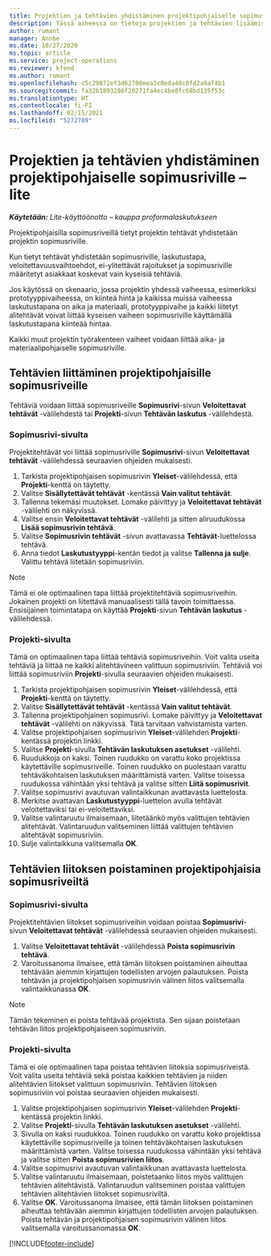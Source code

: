 ```yaml
---
title: Projektien ja tehtävien yhdistäminen projektipohjaiselle sopimusriville – lite
description: Tässä aiheessa on tietoja projektien ja tehtävien lisäämisestä sopimusriville ja niiden poistamisesta sopimusriviltä.
author: rumant
manager: Annbe
ms.date: 10/27/2020
ms.topic: article
ms.service: project-operations
ms.reviewer: kfend
ms.author: rumant
ms.openlocfilehash: c5c29872ef3d62780eea3c0eda48c8fd2a9af4b1
ms.sourcegitcommit: fa32b1893286f20271fa4ec4be8fc68bd135f53c
ms.translationtype: HT
ms.contentlocale: fi-FI
ms.lasthandoff: 02/15/2021
ms.locfileid: "5272789"
---
```

# <a name="map-projects-and-tasks-to-a-project-based-contract-line---lite"></a>Projektien ja tehtävien yhdistäminen projektipohjaiselle sopimusriville – lite

_**Käytetään:** Lite-käyttöönotto – kauppa proformalaskutukseen_

Projektipohjaisilla sopimusriveillä tietyt projektin tehtävät yhdistetään projektin sopimusriville.

Kun tietyt tehtävät yhdistetään sopimusriville, laskutustapa, veloitettavuusvaihtoehdot, ei-ylitettävät rajoitukset ja sopimusriville määritetyt asiakkaat koskevat vain kyseisiä tehtäviä.

Jos käytössä on skenaario, jossa projektin yhdessä vaiheessa, esimerkiksi prototyyppivaiheessa, on kiinteä hinta ja kaikissa muissa vaiheessa laskutustapana on aika ja materiaali, prototyyppivaihe ja kaikki liitetyt alitehtävät voivat liittää kyseisen vaiheen sopimusriville käyttämällä laskutustapana kiinteää hintaa.

Kaikki muut projektin työrakenteen vaiheet voidaan liittää aika- ja materiaalipohjaiselle sopimusriville.

## <a name="associate-tasks-to-project-based-contract-lines"></a>Tehtävien liittäminen projektipohjaisille sopimusriveille

Tehtäviä voidaan liittää sopimusriveille **Sopimusrivi**-sivun **Veloitettavat tehtävät** -välilehdestä tai **Projekti**-sivun **Tehtävän laskutus** -välilehdestä.

### <a name="from-the-contract-line-page"></a>Sopimusrivi-sivulta

Projektitehtävät voi liittää sopimusriville **Sopimusrivi**-sivun **Veloitettavat tehtävät** -välilehdessä seuraavien ohjeiden mukaisesti.

1. Tarkista projektipohjaisen sopimusrivin **Yleiset**-välilehdessä, että **Projekti**-kenttä on täytetty.
2. Valitse **Sisällytettävät tehtävät** -kentässä **Vain valitut tehtävät**.
3. Tallenna tekemäsi muutokset. Lomake päivittyy ja **Veloitettavat tehtävät** -välilehti on näkyvissä.
4. Valitse ensin **Veloitettavat tehtävät** -välilehti ja sitten aliruudukossa **Lisää sopimusrivin tehtävä**.
5. Valitse **Sopimusrivin tehtävät** -sivun avattavassa **Tehtävät**-luettelossa tehtävä. 
6. Anna tiedot **Laskutustyyppi**-kentän tiedot ja valitse **Tallenna ja sulje**. Valittu tehtävä liitetään sopimusriviin.

> [!NOTE]
> Tämä ei ole optimaalinen tapa liittää projektitehtäviä sopimusriveihin. Jokainen projekti on liitettävä manuaalisesti tällä tavoin toimittaessa. Ensisijainen toimintatapa on käyttää **Projekti**-sivun **Tehtävän laskutus** -välilehdessä.

### <a name="from-the-project-page"></a>Projekti-sivulta

Tämä on optimaalinen tapa liittää tehtäviä sopimusriveihin. Voit valita useita tehtäviä ja liittää ne kaikki alitehtävineen valittuun sopimusriviin. Tehtäviä voi liittää sopimusriviin **Projekti**-sivulla seuraavien ohjeiden mukaisesti.

1. Tarkista projektipohjaisen sopimusrivin **Yleiset**-välilehdessä, että **Projekti**-kenttä on täytetty.
2. Valitse **Sisällytettävät tehtävät** -kentässä **Vain valitut tehtävät**.
3. Tallenna projektipohjainen sopimusrivi. Lomake päivittyy ja **Veloitettavat tehtävät** -välilehti on näkyvissä. Tätä tarvitaan vahvistamista varten.
4. Valitse projektipohjaisen sopimusrivin **Yleiset**-välilehden **Projekti**-kentässä projektin linkki.
5. Valitse **Projekti**-sivulla **Tehtävän laskutuksen asetukset** -välilehti.
6. Ruudukkoja on kaksi. Toinen ruudukko on varattu koko projektissa käytettäville sopimusriveille. Toinen ruudukko on puolestaan varattu tehtäväkohtaisen laskutuksen määrittämistä varten. Valitse toisessa ruudukossa vähintään yksi tehtävä ja valitse sitten **Liitä sopimusrivit**.
7. Valitse sopimusrivi avautuvan valintaikkunan avattavasta luettelosta.
8. Merkitse avattavan **Laskutustyyppi**-luettelon avulla tehtävät veloitettaviksi tai ei-veloitettaviksi.
9. Valitse valintaruutu ilmaisemaan, liitetäänkö myös valittujen tehtävien alitehtävät. Valintaruudun valitseminen liittää valittujen tehtävien alitehtävät sopimusriviin.
10. Sulje valintaikkuna valitsemalla **OK**.

## <a name="unassociate-tasks-from-project-based-contract-lines"></a>Tehtävien liitoksen poistaminen projektipohjaisia sopimusriveiltä

### <a name="from-the-contract-line-page"></a>Sopimusrivi-sivulta

Projektitehtävien liitokset sopimusriveihin voidaan poistaa **Sopimusrivi**-sivun **Veloitettavat tehtävät** -välilehdessä seuraavien ohjeiden mukaisesti.

1. Valitse **Veloitettavat tehtävät** -välilehdessä **Poista sopimusrivin tehtävä**.
2. Varoitussanoma ilmaisee, että tämän liitoksen poistaminen aiheuttaa tehtävään aiemmin kirjattujen todellisten arvojen palautuksen. Poista tehtävän ja projektipohjaisen sopimusrivin välinen liitos valitsemalla valintaikkunassa **OK**. 

> [!NOTE]
> Tämän tekeminen ei poista tehtävää projektista. Sen sijaan poistetaan tehtävän liitos projektipohjaiseen sopimusriviin.

### <a name="from-the-project-page"></a>Projekti-sivulta

Tämä ei ole optimaalinen tapa poistaa tehtävien liitoksia sopimusriveistä. Voit valita useita tehtäviä sekä poistaa kaikkien tehtävien ja niiden alitehtävien liitokset valittuun sopimusriviin. Tehtävien liitoksen sopimusriviin voi poistaa seuraavien ohjeiden mukaisesti.

1. Valitse projektipohjaisen sopimusrivin **Yleiset**-välilehden **Projekti**-kentässä projektin linkki.
2. Valitse **Projekti**-sivulla **Tehtävän laskutuksen asetukset** -välilehti.
3. Sivulla on kaksi ruudukkoa. Toinen ruudukko on varattu koko projektissa käytettäville sopimusriveille ja toinen tehtäväkohtaisen laskutuksen määrittämistä varten. Valitse toisessa ruudukossa vähintään yksi tehtävä ja valitse sitten **Poista sopimusrivien liitos**.
4. Valitse sopimusrivi avautuvan valintaikkunan avattavasta luettelosta.
5. Valitse valintaruutu ilmaisemaan, poistetaanko liitos myös valittujen tehtävien alitehtävistä. Valintaruudun valitseminen poistaa valittujen tehtävien alitehtävien liitokset sopimusriviltä.
6. Valitse **OK**. Varoitussanoma ilmaisee, että tämän liitoksen poistaminen aiheuttaa tehtävään aiemmin kirjattujen todellisten arvojen palautuksen. Poista tehtävän ja projektipohjaisen sopimusrivin välinen liitos valitsemalla varoitussanomassa **OK**.


[!INCLUDE[footer-include](../../includes/footer-banner.md)]